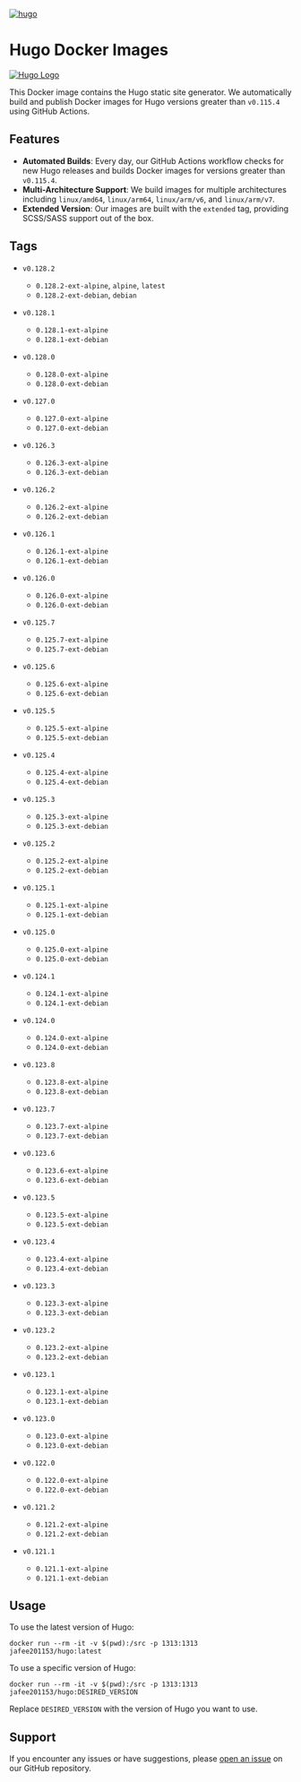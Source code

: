 [![hugo](https://github.com/leoli0605/docker-hugo/actions/workflows/publish.yml/badge.svg)](https://github.com/leoli0605/docker-hugo/actions/workflows/publish.yml)

# Hugo Docker Images

[![Hugo Logo](https://gohugo.io/images/hugo-logo-wide.svg)](https://github.com/gohugoio/hugo)

This Docker image contains the Hugo static site generator. We automatically build and publish Docker images for Hugo versions greater than `v0.115.4` using GitHub Actions.

## Features

-   **Automated Builds**: Every day, our GitHub Actions workflow checks for new Hugo releases and builds Docker images for versions greater than `v0.115.4`.
-   **Multi-Architecture Support**: We build images for multiple architectures including `linux/amd64`, `linux/arm64`, `linux/arm/v6`, and `linux/arm/v7`.
-   **Extended Version**: Our images are built with the `extended` tag, providing SCSS/SASS support out of the box.

## Tags

<!-- TAGS_START -->

-   `v0.128.2`
    -   `0.128.2-ext-alpine`, `alpine`, `latest`
    -   `0.128.2-ext-debian`, `debian`
    
-   `v0.128.1`
    -   `0.128.1-ext-alpine`
    -   `0.128.1-ext-debian`
    
-   `v0.128.0`
    -   `0.128.0-ext-alpine`
    -   `0.128.0-ext-debian`
    
-   `v0.127.0`
    -   `0.127.0-ext-alpine`
    -   `0.127.0-ext-debian`
    
-   `v0.126.3`
    -   `0.126.3-ext-alpine`
    -   `0.126.3-ext-debian`
    
-   `v0.126.2`
    -   `0.126.2-ext-alpine`
    -   `0.126.2-ext-debian`
    
-   `v0.126.1`
    -   `0.126.1-ext-alpine`
    -   `0.126.1-ext-debian`
    
-   `v0.126.0`
    -   `0.126.0-ext-alpine`
    -   `0.126.0-ext-debian`
    
-   `v0.125.7`
    -   `0.125.7-ext-alpine`
    -   `0.125.7-ext-debian`
    
-   `v0.125.6`
    -   `0.125.6-ext-alpine`
    -   `0.125.6-ext-debian`
    
-   `v0.125.5`
    -   `0.125.5-ext-alpine`
    -   `0.125.5-ext-debian`
    
-   `v0.125.4`
    -   `0.125.4-ext-alpine`
    -   `0.125.4-ext-debian`
    
-   `v0.125.3`
    -   `0.125.3-ext-alpine`
    -   `0.125.3-ext-debian`
    
-   `v0.125.2`
    -   `0.125.2-ext-alpine`
    -   `0.125.2-ext-debian`
    
-   `v0.125.1`
    -   `0.125.1-ext-alpine`
    -   `0.125.1-ext-debian`
    
-   `v0.125.0`
    -   `0.125.0-ext-alpine`
    -   `0.125.0-ext-debian`
    
-   `v0.124.1`
    -   `0.124.1-ext-alpine`
    -   `0.124.1-ext-debian`
    
-   `v0.124.0`
    -   `0.124.0-ext-alpine`
    -   `0.124.0-ext-debian`
    
-   `v0.123.8`
    -   `0.123.8-ext-alpine`
    -   `0.123.8-ext-debian`
    
-   `v0.123.7`
    -   `0.123.7-ext-alpine`
    -   `0.123.7-ext-debian`
    
-   `v0.123.6`
    -   `0.123.6-ext-alpine`
    -   `0.123.6-ext-debian`
    
-   `v0.123.5`
    -   `0.123.5-ext-alpine`
    -   `0.123.5-ext-debian`
    
-   `v0.123.4`
    -   `0.123.4-ext-alpine`
    -   `0.123.4-ext-debian`
    
-   `v0.123.3`
    -   `0.123.3-ext-alpine`
    -   `0.123.3-ext-debian`
    
-   `v0.123.2`
    -   `0.123.2-ext-alpine`
    -   `0.123.2-ext-debian`
    
-   `v0.123.1`
    -   `0.123.1-ext-alpine`
    -   `0.123.1-ext-debian`
    
-   `v0.123.0`
    -   `0.123.0-ext-alpine`
    -   `0.123.0-ext-debian`
    
-   `v0.122.0`
    -   `0.122.0-ext-alpine`
    -   `0.122.0-ext-debian`
    
-   `v0.121.2`
    -   `0.121.2-ext-alpine`
    -   `0.121.2-ext-debian`
    
-   `v0.121.1`
    -   `0.121.1-ext-alpine`
    -   `0.121.1-ext-debian`
    
<!-- TAGS_END -->

## Usage

To use the latest version of Hugo:

```
docker run --rm -it -v $(pwd):/src -p 1313:1313 jafee201153/hugo:latest
```

To use a specific version of Hugo:

```
docker run --rm -it -v $(pwd):/src -p 1313:1313 jafee201153/hugo:DESIRED_VERSION
```

Replace `DESIRED_VERSION` with the version of Hugo you want to use.

## Support

If you encounter any issues or have suggestions, please [open an issue](https://github.com/leoli0605/docker-hugo/issues) on our GitHub repository.
